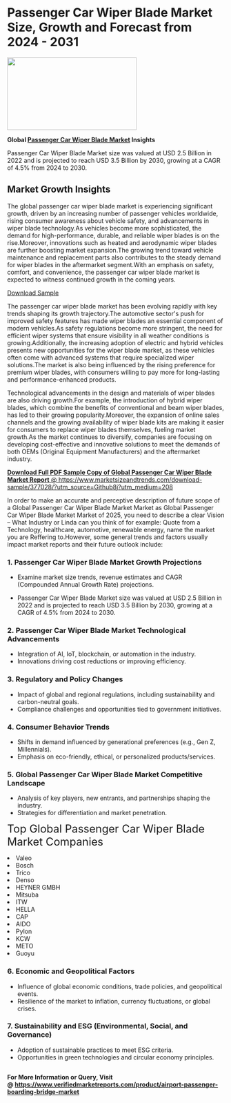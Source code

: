 <H1>Passenger Car Wiper Blade Market Size, Growth and Forecast from 2024 - 2031</H1><img class="aligncenter size-medium wp-image-584254" src="https://thirdeyenews.in/wp-content/uploads/2024/09/Global-Market-Research-300x168.jpeg" alt="" width="300" height="168" /><p><strong>Global&nbsp;<a href="https://www.marketsizeandtrends.com/download-sample/377028/?utm_source=Github8j?utm_medium=208">Passenger Car Wiper Blade Market</a> Insights</strong></p><p>Passenger Car Wiper Blade Market size was valued at USD 2.5 Billion in 2022 and is projected to reach USD 3.5 Billion by 2030, growing at a CAGR of 4.5% from 2024 to 2030.</p><p><h2>Market Growth Insights</h2> <p>The global passenger car wiper blade market is experiencing significant growth, driven by an increasing number of passenger vehicles worldwide, rising consumer awareness about vehicle safety, and advancements in wiper blade technology.As vehicles become more sophisticated, the demand for high-performance, durable, and reliable wiper blades is on the rise.Moreover, innovations such as heated and aerodynamic wiper blades are further boosting market expansion.The growing trend toward vehicle maintenance and replacement parts also contributes to the steady demand for wiper blades in the aftermarket segment.With an emphasis on safety, comfort, and convenience, the passenger car wiper blade market is expected to witness continued growth in the coming years.</p> <p><a href="#">Download Sample</a></p> <p>The passenger car wiper blade market has been evolving rapidly with key trends shaping its growth trajectory.The automotive sector's push for improved safety features has made wiper blades an essential component of modern vehicles.As safety regulations become more stringent, the need for efficient wiper systems that ensure visibility in all weather conditions is growing.Additionally, the increasing adoption of electric and hybrid vehicles presents new opportunities for the wiper blade market, as these vehicles often come with advanced systems that require specialized wiper solutions.The market is also being influenced by the rising preference for premium wiper blades, with consumers willing to pay more for long-lasting and performance-enhanced products.</p> <p>Technological advancements in the design and materials of wiper blades are also driving growth.For example, the introduction of hybrid wiper blades, which combine the benefits of conventional and beam wiper blades, has led to their growing popularity.Moreover, the expansion of online sales channels and the growing availability of wiper blade kits are making it easier for consumers to replace wiper blades themselves, fueling market growth.As the market continues to diversify, companies are focusing on developing cost-effective and innovative solutions to meet the demands of both OEMs (Original Equipment Manufacturers) and the aftermarket industry.</p> <p><a href="#"></p><p><span class=""><strong>Download Full PDF Sample Copy of Global Passenger Car Wiper Blade Market Report</strong> @ <a href="https://www.marketsizeandtrends.com/download-sample/377028/?utm_source=Github8j?utm_medium=208" target="_blank">https://www.marketsizeandtrends.com/download-sample/377028/?utm_source=Github8j?utm_medium=208</a></span></p><p>In order to make an accurate and perceptive description of future scope of a Global&nbsp;Passenger Car Wiper Blade Market Market as Global&nbsp;Passenger Car Wiper Blade Market Market of 2025, you need to describe a clear Vision &ndash; What Industry or Linda can you think of for example: Quote from a Technology, healthcare, automotive, renewable energy, name the market you are Reffering to.However, some general trends and factors usually impact market reports and their future outlook include:</p><h3>1.&nbsp;<strong>Passenger Car Wiper Blade Market Growth Projections</strong></h3><ul><li>Examine market size trends, revenue estimates and CAGR (Compounded Annual Growth Rate) projections.</li><li><p>Passenger Car Wiper Blade Market size was valued at USD 2.5 Billion in 2022 and is projected to reach USD 3.5 Billion by 2030, growing at a CAGR of 4.5% from 2024 to 2030.</p></li></ul><h3>2.&nbsp;<strong>Passenger Car Wiper Blade Market Technological Advancements</strong></h3><ul><li>Integration of AI, IoT, blockchain, or automation in the industry.</li><li>Innovations driving cost reductions or improving efficiency.</li></ul><h3>3.&nbsp;<strong>Regulatory and Policy Changes</strong></h3><ul><li>Impact of global and regional regulations, including sustainability and carbon-neutral goals.</li><li>Compliance challenges and opportunities tied to government initiatives.</li></ul><h3>4.&nbsp;<strong>Consumer Behavior Trends</strong></h3><ul><li>Shifts in demand influenced by generational preferences (e.g., Gen Z, Millennials).</li><li>Emphasis on eco-friendly, ethical, or personalized products/services.</li></ul><h3>5.&nbsp;<strong>Global Passenger Car Wiper Blade Market Competitive Landscape</strong></h3><ul><li>Analysis of key players, new entrants, and partnerships shaping the industry.</li><li>Strategies for differentiation and market penetration.</li></ul><p data-pm-slice="1 1 []"><span style="color: inherit; font-family: inherit; font-size: 25px;">Top Global Passenger Car Wiper Blade Market Companies</span></p><div class="" data-test-id=""><p><li>Valeo</li><li> Bosch</li><li> Trico</li><li> Denso</li><li> HEYNER GMBH</li><li> Mitsuba</li><li> ITW</li><li> HELLA</li><li> CAP</li><li> AIDO</li><li> Pylon</li><li> KCW</li><li> METO</li><li> Guoyu</li></p></div><h3>6.&nbsp;<strong>Economic and Geopolitical Factors</strong></h3><ul><li>Influence of global economic conditions, trade policies, and geopolitical events.</li><li>Resilience of the market to inflation, currency fluctuations, or global crises.</li></ul><h3>7.&nbsp;<strong>Sustainability and ESG (Environmental, Social, and Governance)</strong></h3><ul><li>Adoption of sustainable practices to meet ESG criteria.</li><li>Opportunities in green technologies and circular economy principles.</li></ul><h2><strong style="font-size: 14px;">For More Information or Query, Visit @&nbsp;</strong><a style="background-color: #ffffff; font-size: 14px;" href="https://www.marketsizeandtrends.com/report/passenger-car-wiper-blade-market/" target="_blank">https://www.verifiedmarketreports.com/product/airport-passenger-boarding-bridge-market</a></h2>